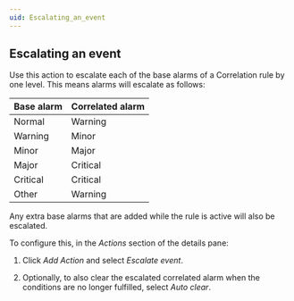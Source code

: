```yaml
---
uid: Escalating_an_event
---
```


## Escalating an event

Use this action to escalate each of the base alarms of a Correlation rule by one level. This means alarms will escalate as follows:

| Base alarm | Correlated alarm |
|------------|------------------|
| Normal     | Warning          |
| Warning    | Minor            |
| Minor      | Major            |
| Major      | Critical         |
| Critical   | Critical         |
| Other      | Warning          |

Any extra base alarms that are added while the rule is active will also be escalated.

To configure this, in the *Actions* section of the details pane:

1. Click *Add Action* and select *Escalate event*.

2. Optionally, to also clear the escalated correlated alarm when the conditions are no longer fulfilled, select *Auto clear*.
